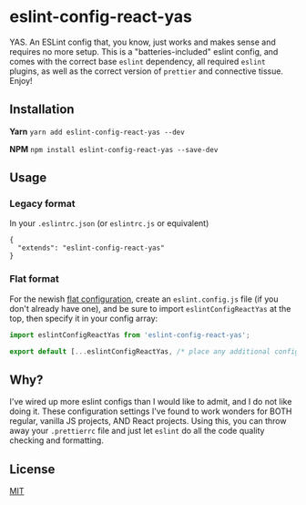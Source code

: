 # eslint-config-react-yas
YAS. An ESLint config that, you know, just works and makes sense and requires no more setup. This is a "batteries-included" eslint config, and comes with the correct base `eslint` dependency, all required `eslint` plugins, as well as the correct version of `prettier` and connective tissue. Enjoy!

## Installation
**Yarn**
`yarn add eslint-config-react-yas --dev`

**NPM**
`npm install eslint-config-react-yas --save-dev`

## Usage 

### Legacy format

In your `.eslintrc.json` (or `eslintrc.js` or equivalent)
```
{
  "extends": "eslint-config-react-yas"
}
```

### Flat format

For the newish [flat configuration](https://github.com/prettier/eslint-plugin-prettier?tab=readme-ov-file#installation:~:text=For-,flat%20configuration,-%2C%20this%20plugin%20ships), create an `eslint.config.js` file (if you don't already have one), and be sure to import `eslintConfigReactYas` at the top, then specify it in your config array:

```javascript
import eslintConfigReactYas from 'eslint-config-react-yas';

export default [...eslintConfigReactYas, /* place any additional configs or overrides here */];
```

## Why?
I've wired up more eslint configs than I would like to admit, and I do not like doing it. These configuration settings I've found to work wonders for BOTH regular, vanilla JS projects, AND React projects. Using this, you can throw away your `.prettierrc` file and just let `eslint` do all the code quality checking and formatting.

## License
[MIT](https://opensource.org/licenses/MIT)
